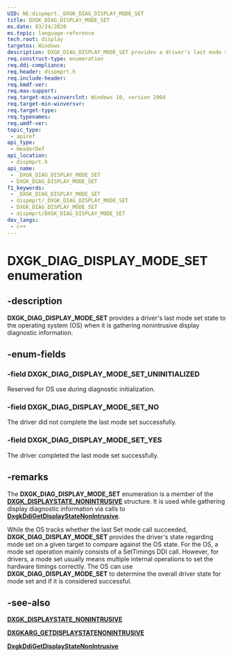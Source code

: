 ```yaml
---
UID: NE:dispmprt._DXGK_DIAG_DISPLAY_MODE_SET
title: DXGK_DIAG_DISPLAY_MODE_SET
ms.date: 03/24/2020
ms.topic: language-reference
tech.root: display
targetos: Windows
description: DXGK_DIAG_DISPLAY_MODE_SET provides a driver's last mode set state to the operating system (OS) when it is gathering nonintrusive display diagnostic information.
req.construct-type: enumeration
req.ddi-compliance: 
req.header: dispmprt.h
req.include-header: 
req.kmdf-ver: 
req.max-support: 
req.target-min-winverclnt: Windows 10, version 2004
req.target-min-winversvr: 
req.target-type: 
req.typenames: 
req.umdf-ver: 
topic_type:
 - apiref
api_type:
 - HeaderDef
api_location:
 - dispmprt.h
api_name:
 - _DXGK_DIAG_DISPLAY_MODE_SET
 - DXGK_DIAG_DISPLAY_MODE_SET
f1_keywords:
 - _DXGK_DIAG_DISPLAY_MODE_SET
 - dispmprt/_DXGK_DIAG_DISPLAY_MODE_SET
 - DXGK_DIAG_DISPLAY_MODE_SET
 - dispmprt/DXGK_DIAG_DISPLAY_MODE_SET
dev_langs:
 - c++
---
```


# DXGK_DIAG_DISPLAY_MODE_SET enumeration


## -description

**DXGK_DIAG_DISPLAY_MODE_SET** provides a driver's last mode set state to the operating system (OS) when it is gathering nonintrusive display diagnostic information.

## -enum-fields

### -field DXGK_DIAG_DISPLAY_MODE_SET_UNINITIALIZED

Reserved for OS use during diagnostic initialization.

### -field DXGK_DIAG_DISPLAY_MODE_SET_NO

The driver did not complete the last mode set successfully.

### -field DXGK_DIAG_DISPLAY_MODE_SET_YES

The driver completed the last mode set successfully.

## -remarks

The **DXGK_DIAG_DISPLAY_MODE_SET** enumeration is a member of the [**DXGK_DISPLAYSTATE_NONINTRUSIVE**](ns-dispmprt-dxgk_displaystate_nonintrusive.md) structure. It is used while gathering display diagnostic information via calls to [**DxgkDdiGetDisplayStateNonIntrusive**](nc-dispmprt-dxgkddi_getdisplaystatenonintrusive.md).

While the OS tracks whether the last Set mode call succeeded, **DXGK_DIAG_DISPLAY_MODE_SET** provides the driver's state regarding mode set on a given target to compare against the OS state. For the OS, a mode set operation mainly consists of a SetTimings DDI call. However, for drivers, a mode set usually means multiple internal operations to set the hardware timings correctly. The OS can use **DXGK_DIAG_DISPLAY_MODE_SET** to determine the overall driver state for mode set and if it is considered successful.

## -see-also

[**DXGK_DISPLAYSTATE_NONINTRUSIVE**](ns-dispmprt-dxgk_displaystate_nonintrusive.md)

[**DXGKARG_GETDISPLAYSTATENONINTRUSIVE**](ns-dispmprt-dxgkarg_getdisplaystatenonintrusive.md)

[**DxgkDdiGetDisplayStateNonIntrusive**](nc-dispmprt-dxgkddi_getdisplaystatenonintrusive.md)

